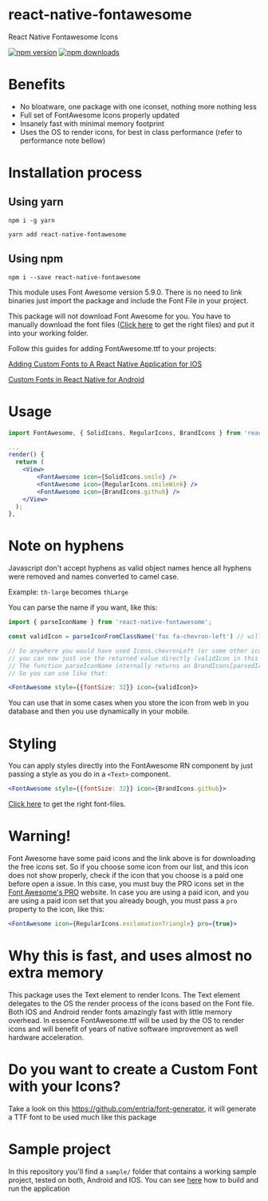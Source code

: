 # react-native-fontawesome
React Native Fontawesome Icons

[![npm version](https://img.shields.io/npm/v/react-native-fontawesome.svg?style=flat-square)](https://www.npmjs.com/package/react-native-fontawesome)
[![npm downloads](https://img.shields.io/npm/dm/react-native-fontawesome.svg?style=flat-square)](https://www.npmjs.com/package/react-native-fontawesome)

# Benefits
- No bloatware, one package with one iconset, nothing more nothing less
- Full set of FontAwesome Icons properly updated
- Insanely fast with minimal memory footprint
- Uses the OS to render icons, for best in class performance (refer to performance note bellow)

# Installation process

## Using yarn
`npm i -g yarn`

`yarn add react-native-fontawesome`

## Using npm
`npm i --save react-native-fontawesome`

This module uses Font Awesome version 5.9.0. There is no need to link binaries just import the package and include the Font File in your project.

This package will not download Font Awesome for you. You have to manually download the font files ([Click here](https://github.com/entria/react-native-fontawesome/tree/master/sample/assets/fonts) to get the right files) and put it into your working folder.

Follow this guides for adding FontAwesome.ttf to your projects:

[Adding Custom Fonts to A React Native Application for IOS](https://medium.com/@dabit3/adding-custom-fonts-to-react-native-b266b41bff7f)

[Custom Fonts in React Native for Android](https://medium.com/@gattermeier/custom-fonts-in-react-native-for-android-b8a331a7d2a7)


# Usage
```jsx
import FontAwesome, { SolidIcons, RegularIcons, BrandIcons } from 'react-native-fontawesome';

...
render() {
  return (
    <View>
        <FontAwesome icon={SolidIcons.smile} />
        <FontAwesome icon={RegularIcons.smileWink} />
        <FontAwesome icon={BrandIcons.github} />
    </View>
  );
},
```

# Note on hyphens
Javascript don't accept hyphens as valid object names hence all hyphens were removed and
names converted to camel case.

Example: `th-large` becomes `thLarge`

You can parse the name if you want, like this:

```jsx
import { parseIconName } from 'react-native-fontawesome';

const validIcon = parseIconFromClassName('fas fa-chevron-left') // will be parsed to chevronLeft

// So anywhere you would have used Icons.chevronLeft (or some other icon name) 
// you can now just use the returned value directly (validIcon in this example).  
// The function parseIconName internally returns an BrandIcons[parsedIconName] or SolidIcons[parsedIconName] or RegularIcons[parsedIconName] result.
// So you can use like that:

<FontAwesome style={{fontSize: 32}} icon={validIcon}>
```

You can use that in some cases when you store the icon from web in you database and then you use dynamically in your mobile.

# Styling
You can apply styles directly into the FontAwesome RN component by just passing a style as you do in a `<Text>` component.

```jsx
<FontAwesome style={{fontSize: 32}} icon={BrandIcons.github}>
```

[Click here](https://github.com/entria/react-native-fontawesome/tree/master/sample/assets/fonts) to get the right font-files.

# Warning!

Font Awesome have some paid icons and the link above is for downloading the free icons set.
So if you choose some icon from our list, and this icon does not show properly, check
if the icon that you choose is a paid one before open a issue. In this case, you must 
buy the PRO icons set in the [Font Awesome's PRO](https://fontawesome.com/pro) website.
In case you are using a paid icon, and you are using a paid icon set that you already
bough, you must pass a `pro` property to the icon, like this:

```jsx
<FontAwesome icon={RegularIcons.exclamationTriangle} pro={true}>
```

# Why this is fast, and uses almost no extra memory
This package uses the Text element to render Icons. The Text element delegates
to the OS the render process of the icons based on the Font file.
Both IOS and Android render fonts amazingly fast with little memory overhead. In essence
FontAwesome.ttf will be used by the OS to render icons and will benefit of years
of native software improvement as well hardware acceleration.

# Do you want to create a Custom Font with your Icons?

Take a look on this https://github.com/entria/font-generator, it will generate a TTF font to be used much like this package

# Sample project

In this repository you'll find a `sample/` folder that contains a working sample project, tested on both, Android and IOS. You can see [here](https://github.com/entria/react-native-fontawesome/tree/master/sample/) how to build and run the application